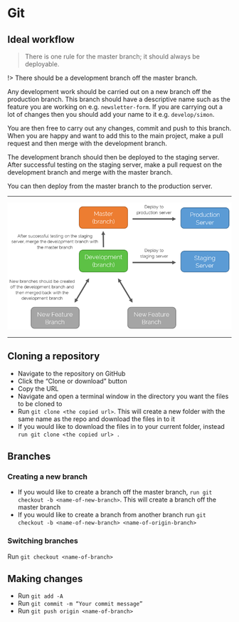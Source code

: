 # Git

## Ideal workflow

> There is one rule for the master branch; it should always be deployable.

!> There should be a development branch off the master branch.

Any development work should be carried out on a new branch off the production branch. This branch should have a descriptive name such as the feature you are working on e.g. `newsletter-form`. If you are carrying out a lot of changes then you should add your name to it e.g. `develop/simon`.

You are then free to carry out any changes, commit and push to this branch. When you are happy and want to add this to the main project, make a pull request and then merge with the development branch.

The development branch should then be deployed to the staging server. After successful testing on the staging server, make a pull request on the development branch and merge with the master branch.

You can then deploy from the master branch to the production server.

---

![Git ideal workflow](images/git-flow-chart.png)

---

## Cloning a repository

*	Navigate to the repository on GitHub
*	Click the “Clone or download” button
*	Copy the URL
*	Navigate and open a terminal window in the directory you want the files to be cloned to
*	Run `git clone <the copied url>`. This will create a new folder with the same name as the repo and download the files in to it
*	If you would like to download the files in to your current folder, instead `run git clone <the copied url> .`

## Branches

### Creating a new branch

*	If you would like to create a branch off the master branch, `run git checkout -b <name-of-new-branch>`. This will create a branch off the master branch
*	If you would like to create a branch from another branch run `git checkout -b <name-of-new-branch> <name-of-origin-branch>`

### Switching branches

Run `git checkout <name-of-branch>`

## Making changes

*	Run `git add -A`
*	Run `git commit -m “Your commit message”`
*	Run `git push origin <name-of-branch>`
